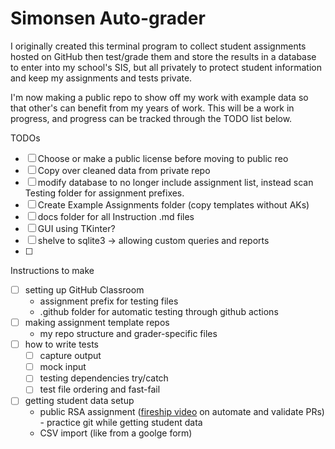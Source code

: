 # Simonsen Auto-grader

I originally created this terminal program to collect student assignments hosted on GitHub then test/grade them and store the results in a database to enter into my school's SIS, but all privately to protect student information and keep my assignments and tests private.

I'm now making a public repo to show off my work with example data so that other's can benefit from my years of work. This will be a work in progress, and progress can be tracked through the TODO list below.

TODOs
- [ ] Choose or make a public license before moving to public reo
- [ ] Copy over cleaned data from private repo
- [ ] modify database to no longer include assignment list, instead scan Testing folder for assignment prefixes.
- [ ] Create Example Assignments folder (copy templates without AKs)
- [ ] docs folder for all Instruction .md files
- [ ] GUI using TKinter?
- [ ] shelve to sqlite3 -> allowing custom queries and reports
- [ ] 

Instructions to make
- [ ] setting up GitHub Classroom
	- assignment prefix for testing files
	- .github folder for automatic testing through github actions
- [ ] making assignment template repos
	- my repo structure and grader-specific files
- [ ] how to write tests
	- [ ] capture output
	- [ ] mock input
	- [ ] testing dependencies try/catch
	- [ ] test file ordering and fast-fail
- [ ] getting student data setup
	- public RSA assignment ([fireship video](https://www.youtube.com/watch?v=UFc-RPbq8kg) on automate and validate PRs) - practice git while getting student data
	- CSV import (like from a goolge form)
